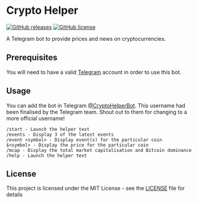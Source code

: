 # Crypto Helper
[![GitHub releases](https://img.shields.io/github/release/ruchern/crypto-helper.svg?style=for-the-badge)](https://github.com/ruchern/crypto-helper/releases)
[![GitHub license](https://img.shields.io/github/license/ruchern/crypto-helper.svg?style=for-the-badge)](https://github.com/ruchern/crypto-helper/blob/master/LICENSE)

A Telegram bot to provide prices and news on cryptocurrencies.

## Prerequisites
You will need to have a valid [Telegram](https://telegram.org) account in order to use this bot.

## Usage
You can add the bot in Telegram [@CryptoHelperBot](https://t.me/CryptoHelperBot). This username had been finalised by the Telegram team. Shout out to them for changing to a more official username!

```
/start - Launch the helper text
/events - Display 3 of the latest events
/event <symbol> - Display event(s) for the particular coin
$<symbol> - Display the price for the particular coin
/mcap - Display the total market capitalisation and Bitcoin dominance
/help - Launch the helper text
```

## License
This project is licensed under the MIT License - see the [LICENSE](LICENSE) file for details
